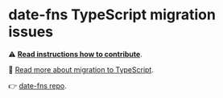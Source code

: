 # date-fns TypeScript migration issues

⚠ [**Read instructions how to contribute**](https://github.com/date-fns/date-fns-typescriptify/issues/218).

🤔 [Read more about migration to TypeScript](https://github.com/date-fns/date-fns/discussions/1932).

👉 [date-fns repo](https://github.com/date-fns/date-fns).
